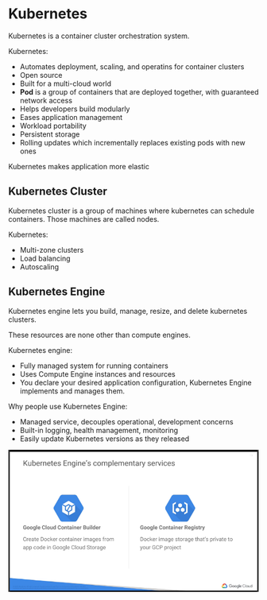 # Kubernetes

Kubernetes is a container cluster orchestration system.

Kubernetes:
* Automates deployment, scaling, and operatins for container clusters
* Open source
* Built for a multi-cloud world
* **Pod** is a group of containers that are deployed together, with guaranteed network access
* Helps developers build modularly
* Eases application management
* Workload portability
* Persistent storage
* Rolling updates which incrementally replaces existing pods with new ones

Kubernetes makes application more elastic

## Kubernetes Cluster

Kubernetes cluster is a group of machines where kubernetes can schedule containers. Those machines are called nodes.

Kubernetes:
* Multi-zone clusters
* Load balancing
* Autoscaling

## Kubernetes Engine

Kubernetes engine lets you build, manage, resize, and delete kubernetes clusters.

These resources are none other than compute engines.

Kubernetes engine:
* Fully managed system for running containers
* Uses Compute Engine instances and resources
* You declare your desired application configuration, Kubernetes Engine implements and manages them.

Why people use Kubernetes Engine:
* Managed service, decouples operational, development concerns
* Built-in logging, health management, monitoring
* Easily update Kubernetes versions as they released

![Alt text](images/kubernetesenginecomplementaryservices.png?raw=true "Kubernetes Engine Complementary Services")

